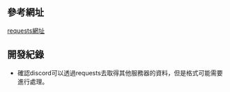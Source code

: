 ## 參考網址
[requests網址](https://www.runoob.com/python3/python-requests.html)

## 開發紀錄
* 確認discord可以透過requests去取得其他服務器的資料，但是格式可能需要進行處理。